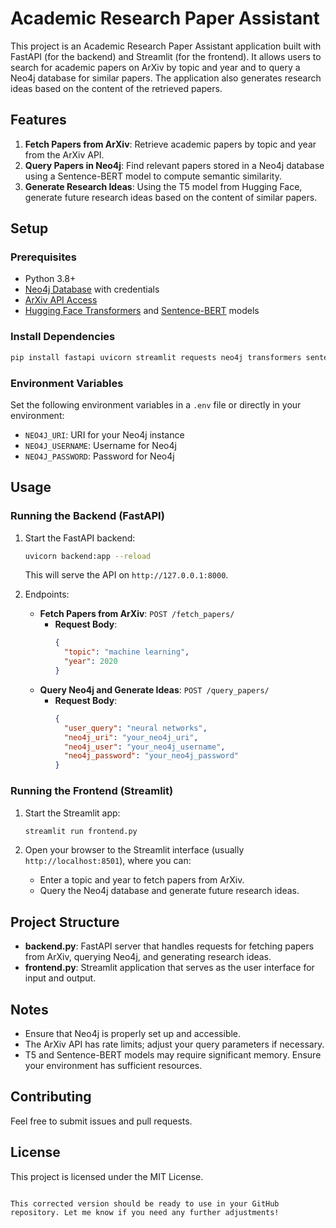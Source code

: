 
# Academic Research Paper Assistant

This project is an Academic Research Paper Assistant application built with FastAPI (for the backend) and Streamlit (for the frontend). It allows users to search for academic papers on ArXiv by topic and year and to query a Neo4j database for similar papers. The application also generates research ideas based on the content of the retrieved papers.

## Features

1. **Fetch Papers from ArXiv**: Retrieve academic papers by topic and year from the ArXiv API.
2. **Query Papers in Neo4j**: Find relevant papers stored in a Neo4j database using a Sentence-BERT model to compute semantic similarity.
3. **Generate Research Ideas**: Using the T5 model from Hugging Face, generate future research ideas based on the content of similar papers.

## Setup

### Prerequisites

- Python 3.8+
- [Neo4j Database](https://neo4j.com/download/) with credentials
- [ArXiv API Access](https://arxiv.org/help/api)
- [Hugging Face Transformers](https://huggingface.co/transformers/) and [Sentence-BERT](https://www.sbert.net/) models

### Install Dependencies

```bash
pip install fastapi uvicorn streamlit requests neo4j transformers sentence-transformers beautifulsoup4
```

### Environment Variables

Set the following environment variables in a `.env` file or directly in your environment:

- `NEO4J_URI`: URI for your Neo4j instance
- `NEO4J_USERNAME`: Username for Neo4j
- `NEO4J_PASSWORD`: Password for Neo4j

## Usage

### Running the Backend (FastAPI)

1. Start the FastAPI backend:

   ```bash
   uvicorn backend:app --reload
   ```

   This will serve the API on `http://127.0.0.1:8000`.

2. Endpoints:

   - **Fetch Papers from ArXiv**: `POST /fetch_papers/`
     - **Request Body**:
       ```json
       {
         "topic": "machine learning",
         "year": 2020
       }
       ```
   - **Query Neo4j and Generate Ideas**: `POST /query_papers/`
     - **Request Body**:
       ```json
       {
         "user_query": "neural networks",
         "neo4j_uri": "your_neo4j_uri",
         "neo4j_user": "your_neo4j_username",
         "neo4j_password": "your_neo4j_password"
       }
       ```

### Running the Frontend (Streamlit)

1. Start the Streamlit app:

   ```bash
   streamlit run frontend.py
   ```

2. Open your browser to the Streamlit interface (usually `http://localhost:8501`), where you can:
   - Enter a topic and year to fetch papers from ArXiv.
   - Query the Neo4j database and generate future research ideas.

## Project Structure

- **backend.py**: FastAPI server that handles requests for fetching papers from ArXiv, querying Neo4j, and generating research ideas.
- **frontend.py**: Streamlit application that serves as the user interface for input and output.

## Notes

- Ensure that Neo4j is properly set up and accessible.
- The ArXiv API has rate limits; adjust your query parameters if necessary.
- T5 and Sentence-BERT models may require significant memory. Ensure your environment has sufficient resources.

## Contributing

Feel free to submit issues and pull requests.

## License

This project is licensed under the MIT License.
```

This corrected version should be ready to use in your GitHub repository. Let me know if you need any further adjustments!

